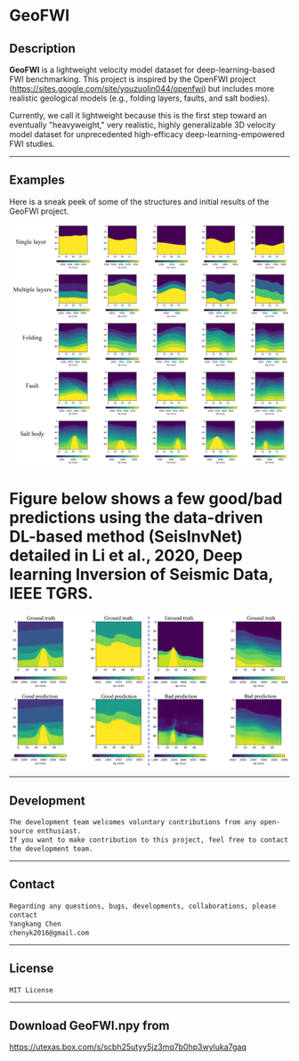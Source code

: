 # GeoFWI

## Description

**GeoFWI** is a lightweight velocity model dataset for deep-learning-based FWI benchmarking. This project is inspired by the OpenFWI project (https://sites.google.com/site/youzuolin044/openfwi) but includes more realistic geological models (e.g., folding layers, faults, and salt bodies). 

Currently, we call it lightweight because this is the first step toward an eventually "heavyweight," very realistic, highly generalizable 3D velocity model dataset for unprecedented high-efficacy deep-learning-empowered FWI studies. 

-----------
## Examples

Here is a sneak peek of some of the structures and initial results of the GeoFWI project.

<p align="center">
<img src='https://github.com/aaspip/gallery/blob/main/geofwi/geofwi-seisinvnet.png' alt='comp' width=960/>
</p>

# Figure below shows a few good/bad predictions using the data-driven DL-based method (SeisInvNet) detailed in Li et al., 2020, Deep learning Inversion of Seismic Data, IEEE TGRS.

<p align="center">
<img src='https://github.com/aaspip/gallery/blob/main/geofwi/geofwi-types.png' alt='comp' width=960/>
</p>

-----------
## Development
    The development team welcomes voluntary contributions from any open-source enthusiast. 
    If you want to make contribution to this project, feel free to contact the development team. 

-----------
## Contact
    Regarding any questions, bugs, developments, collaborations, please contact  
    Yangkang Chen
    chenyk2016@gmail.com

-----------
## License
    MIT License
    
-----------
## Download GeoFWI.npy from
https://utexas.box.com/s/scbh25utyy5jz3mq7b0hp3wyluka7gaq
